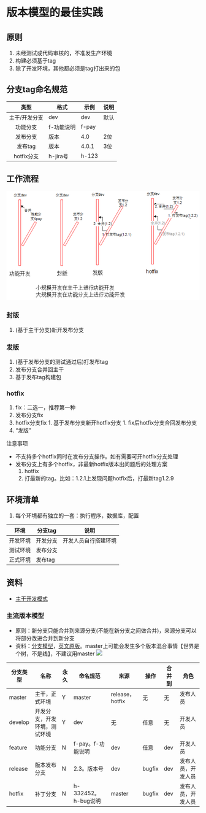 # 版本模型的最佳实践

## 原则
1. 未经测试或代码审核的，不准发生产环境
1. 构建必须基于tag
1. 除了开发环境，其他都必须是tag打出来的包

## 分支tag命名规范
| 类型 | 格式 | 示例 | 说明 |
| :-: | - | - | - |
| 主干/开发分支 | dev | dev | 默认 |
| 功能分支 | f-功能说明 | f-pay |  |
| 发布分支 | 版本 | 4.0 | 2位 |
| 发布tag | 版本 | 4.0.1 | 3位 |
| hotfix分支 | h-jira号 | h-123 |  |

## 工作流程
![](../file/git_workflow.png)

### 封版
1. (基于主干分支)新开发布分支

### 发版
1. (基于发布分支的测试通过后)打发布tag
1. 发布分支合并回主干
1. 基于发布tag构建包

### hotfix
1. fix：二选一，推荐第一种
  1. 发布分支fix
  1. hotfix分支fix
    1. 基于发布分支新开hotfix分支
    1. fix后hotfix分支合回发布分支
1. “发版”

注意事项
* 不支持多个hotfix同时在发布分支操作。如有需要可开hotfix分支处理
* 发布分支上有多个hotfix，非最新hotfix版本出问题后的处理方案
  1. hotfix
  1. 打最新的tag。比如：1.2.1上发现问题hotfix后，打最新tag1.2.9


## 环境清单
1. 每个环境都有独立的一套：执行程序，数据库，配置

| 环境 | 分支tag | 说明 |
| :----: | ---- | ---- |
| 开发环境 | 开发分支 | 开发人员自行搭建环境 |
| 测试环境 | 发布分支 |  |
| 正式环境 | 发布tag |  |

## 资料
* [主干开发模式](https://mp.weixin.qq.com/s/Q6pvLcr7S2Xct8MGtjMofA)

### 主流版本模型
* 原则：新分支只能合并到来源分支(不能在新分支之间做合并)，来源分支可以将部分改进合并到新分支
* 资料：[分支模型](http://blog.csdn.net/qq_34651940/article/details/51891767)，[英文原版](http://nvie.com/posts/a-successful-git-branching-model/)。master上可能会发生多个版本混合事情【世界是个树，不是线】，不建议用master
![](http://img.blog.csdn.net/20160716144249144?watermark/2/text/aHR0cDovL2Jsb2cuY3Nkbi5uZXQv/font/5a6L5L2T/fontsize/400/fill/I0JBQkFCMA==/dissolve/70/gravity/Center)

|分支类型 | 名称 | 永久 | 命名规范 | 来源 | 操作 | 合并到 | 角色 |
| -------- | ----- | ----- | ----- | ---- |----- | ----- | ---- |
| master | 主干，正式环境 | Y | master | release，hotfix | 无 | 无 | 发布人员 |
| develop  | 开发分支，开发环境，测试环境 | Y |  dev | 无 | 任意 | 无 | 开发人员 |
| feature | 功能分支 | N |  f-pay。f-功能说明 | dev | 任意 | dev | 开发人员 |
| release | 版本发布分支 | N | 2.3。版本号 | dev | bugfix | dev | 发布人员，开发人员 |
| hotfix | 补丁分支 | N | h-332452。h-bug说明 | master | bugfix | dev | 发布人员，开发人员 |

